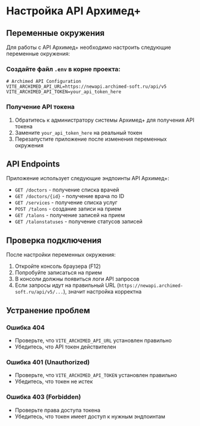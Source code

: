 # Настройка API Архимед+

## Переменные окружения

Для работы с API Архимед+ необходимо настроить следующие переменные окружения:

### Создайте файл `.env` в корне проекта:

```env
# Archimed API Configuration
VITE_ARCHIMED_API_URL=https://newapi.archimed-soft.ru/api/v5
VITE_ARCHIMED_API_TOKEN=your_api_token_here
```

### Получение API токена

1. Обратитесь к администратору системы Архимед+ для получения API токена
2. Замените `your_api_token_here` на реальный токен
3. Перезапустите приложение после изменения переменных окружения

## API Endpoints

Приложение использует следующие эндпоинты API Архимед+:

- `GET /doctors` - получение списка врачей
- `GET /doctors/{id}` - получение врача по ID
- `GET /services` - получение списка услуг
- `POST /talons` - создание записи на прием
- `GET /talons` - получение записей на прием
- `GET /talonstatuses` - получение статусов записей

## Проверка подключения

После настройки переменных окружения:

1. Откройте консоль браузера (F12)
2. Попробуйте записаться на прием
3. В консоли должны появиться логи API запросов
4. Если запросы идут на правильный URL (`https://newapi.archimed-soft.ru/api/v5/...`), значит настройка корректна

## Устранение проблем

### Ошибка 404
- Проверьте, что `VITE_ARCHIMED_API_URL` установлен правильно
- Убедитесь, что API токен действителен

### Ошибка 401 (Unauthorized)
- Проверьте, что `VITE_ARCHIMED_API_TOKEN` установлен правильно
- Убедитесь, что токен не истек

### Ошибка 403 (Forbidden)
- Проверьте права доступа токена
- Убедитесь, что токен имеет доступ к нужным эндпоинтам
